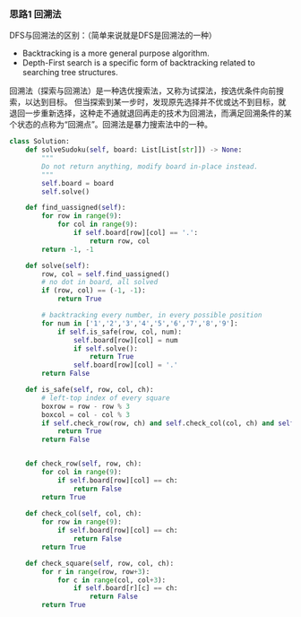 ### 思路1 回溯法

DFS与回溯法的区别：（简单来说就是DFS是回溯法的一种）

- Backtracking is a more general purpose algorithm.
- Depth-First search is a specific form of backtracking related to searching tree structures.

回溯法（探索与回溯法）是一种选优搜索法，又称为试探法，按选优条件向前搜索，以达到目标。 但当探索到某一步时，发现原先选择并不优或达不到目标，就退回一步重新选择，这种走不通就退回再走的技术为回溯法，而满足回溯条件的某个状态的点称为“回溯点”。回溯法是暴力搜索法中的一种。

```python
class Solution:
    def solveSudoku(self, board: List[List[str]]) -> None:
        """
        Do not return anything, modify board in-place instead.
        """
        self.board = board
        self.solve()

    def find_uassigned(self):
        for row in range(9):
            for col in range(9):
                if self.board[row][col] == '.':
                    return row, col
        return -1, -1

    def solve(self):
        row, col = self.find_uassigned()
        # no dot in board, all solved
        if (row, col) == (-1, -1):
            return True

        # backtracking every number, in every possible position
        for num in ['1','2','3','4','5','6','7','8','9']:
            if self.is_safe(row, col, num):
                self.board[row][col] = num
                if self.solve():
                    return True
                self.board[row][col] = '.'
        return False

    def is_safe(self, row, col, ch):
        # left-top index of every square
        boxrow = row - row % 3
        boxcol = col - col % 3
        if self.check_row(row, ch) and self.check_col(col, ch) and self.check_square(boxrow, boxcol, ch):
            return True
        return False


    def check_row(self, row, ch):
        for col in range(9):
            if self.board[row][col] == ch:
                return False
        return True
    
    def check_col(self, col, ch):
        for row in range(9):
            if self.board[row][col] == ch:
                return False
        return True

    def check_square(self, row, col, ch):
        for r in range(row, row+3):
            for c in range(col, col+3):
                if self.board[r][c] == ch:
                    return False
        return True
```
